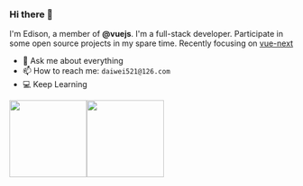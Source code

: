 ### Hi there 👋
I'm Edison, a member of **@vuejs**. I'm a full-stack developer. Participate in some open source projects in my spare time.
Recently focusing on [vue-next](https://github.com/vuejs/vue-next)
- 💬 Ask me about everything
- 📫 How to reach me: `daiwei521@126.com`
- 💻 Keep Learning

<img align="" height="137px" src="https://github-readme-stats.vercel.app/api?username=edison1105&hide_title=true&hide_border=true&show_icons=true&include_all_commits=true&line_height=21&theme=vue-dark&border_radius=0" /><img align="" height="137px" src="https://github-readme-stats.vercel.app/api/top-langs/?username=edison1105&hide_title=true&hide_border=true&layout=compact&theme=vue-dark&border_radius=0" />


